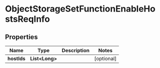 # ObjectStorageSetFunctionEnableHostsReqInfo

## Properties
Name | Type | Description | Notes
------------ | ------------- | ------------- | -------------
**hostIds** | **List&lt;Long&gt;** |  |  [optional]
